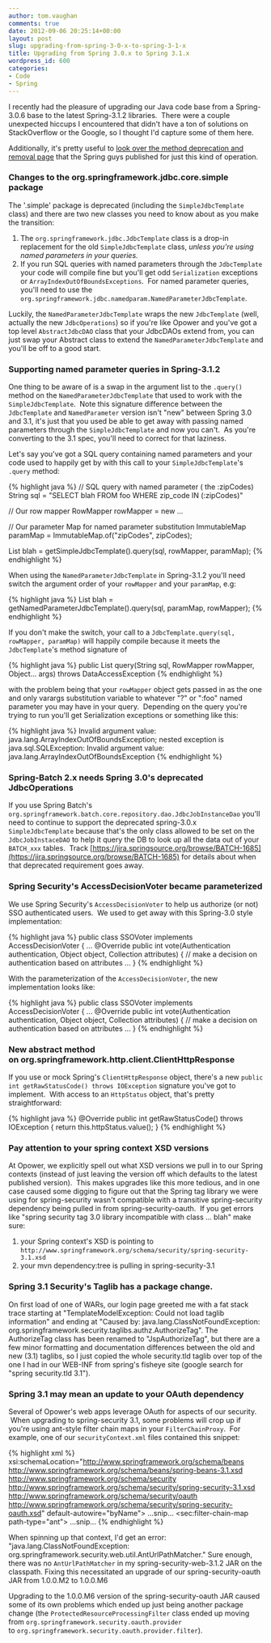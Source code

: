 ```yaml
---
author: tom.vaughan
comments: true
date: 2012-09-06 20:25:14+00:00
layout: post
slug: upgrading-from-spring-3-0-x-to-spring-3-1-x
title: Upgrading from Spring 3.0.x to Spring 3.1.x
wordpress_id: 600
categories:
- Code
- Spring
---
```


I recently had the pleasure of upgrading our Java code base from a Spring-3.0.6 base to the latest Spring-3.1.2 libraries.  There were a couple unexpected hiccups I encountered that didn't have a ton of solutions on StackOverflow or the Google, so I thought I'd capture some of them here.

Additionally, it's pretty useful to [look over the method deprecation and removal page](http://static.springsource.org/spring/docs/3.0.6.RELEASE_to_3.1.0.BUILD-SNAPSHOT/changes.html) that the Spring guys published for just this kind of operation.

### Changes to the org.springframework.jdbc.core.simple package

The '.simple' package is deprecated (including the `SimpleJdbcTemplate` class) and there are two new classes you need to know about as you make the transition:

  1. The `org.springframework.jdbc.JdbcTemplate` class is a drop-in replacement for the old `SimpleJdbcTemplate` class, _unless you're using named parameters in your queries._
  2. If you run SQL queries with named parameters through the `JdbcTemplate` your code will compile fine but you'll get odd `Serialization` exceptions or `ArrayIndexOutOfBoundsExceptions`.  For named parameter queries, you'll need to use the `org.springframework.jdbc.namedparam.NamedParameterJdbcTemplate`.


Luckily, the `NamedParameterJdbcTemplate` wraps the new `JdbcTemplate` (well, actually the new `JdbcOperations`) so if you're like Opower and you've got a top level `AbstractJdbcDAO` class that your JdbcDAOs extend from, you can just swap your Abstract class to extend the `NamedParameterJdbcTemplate` and you'll be off to a good start.

### Supporting named parameter queries in Spring-3.1.2

One thing to be aware of is a swap in the argument list to the `.query()` method on the `NamedParameterJdbcTemplate` that used to work with the `SimpleJdbcTemplate`.  Note this signature difference between the `JdbcTemplate` and `NamedParameter` version isn't "new" between Spring 3.0 and 3.1, it's just that you used be able to get away with passing named parameters through the `SimpleJdbcTemplate` and now you can't.  As you're converting to the 3.1 spec, you'll need to correct for that laziness.

Let's say you've got a SQL query containing named parameters and your code used to happily get by with this call to your `SimpleJdbcTemplate`'s `.query` method:

{% highlight java %}
// SQL query with named parameter ( the :zipCodes)
String sql = "SELECT blah FROM foo WHERE zip_code IN (:zipCodes)"

// Our row mapper
RowMapper rowMapper = new ...

// Our parameter Map for named parameter substitution
ImmutableMap paramMap = ImmutableMap.of("zipCodes", zipCodes);

List blah = getSimpleJdbcTemplate().query(sql, rowMapper, paramMap);
{% endhighlight %}

When using the `NamedParameterJdbcTemplate` in Spring-3.1.2 you'll need switch the argument order of your `rowMapper` and your `paramMap`, e.g:

{% highlight java %}
List blah = getNamedParameterJdbcTemplate().query(sql, paramMap, rowMapper);
{% endhighlight %}

If you don't make the switch, your call to a `JdbcTemplate.query(sql, rowMapper, paramMap)` will happily compile because it meets the `JdbcTemplate`'s method signature of

{% highlight java %}
public  List query(String sql, RowMapper rowMapper, Object... args)
    throws DataAccessException
{% endhighlight %}

with the problem being that your `rowMapper` object gets passed in as the one and only varargs substitution variable to whatever "?" or ":foo" named parameter you may have in your query.  Depending on the query you're trying to run you'll get Serialization exceptions or something like this:

{% highlight java %}
Invalid argument value: java.lang.ArrayIndexOutOfBoundsException;
    nested exception is java.sql.SQLException:
        Invalid argument value: java.lang.ArrayIndexOutOfBoundsException
{% endhighlight %}

### Spring-Batch 2.x needs Spring 3.0's deprecated JdbcOperations

If you use Spring Batch's `org.springframework.batch.core.repository.dao.JdbcJobInstanceDao` you'll need to continue to support the deprecated spring-3.0.x `SimpleJdbcTemplate` because that's the only class allowed to be set on the `JdbcJobInstaceDAO` to help it query the DB to look up all the data out of your `BATCH_xxx` tables.  Track [https://jira.springsource.org/browse/BATCH-1685](https://jira.springsource.org/browse/BATCH-1685) for details about when that deprecated requirement goes away.

### Spring Security's AccessDecisionVoter became parameterized

We use Spring Security's `AccessDecisionVoter` to help us authorize (or not) SSO authenticated users.  We used to get away with this Spring-3.0 style implementation:

{% highlight java %}
public class SSOVoter implements AccessDecisionVoter {
...
@Override
public int vote(Authentication authentication, Object object, Collection attributes) {
    // make a decision on authentication based on attributes
...
}
{% endhighlight %}

With the parameterization of the `AccessDecisionVoter`, the new implementation looks like:

{% highlight java %}
public class SSOVoter implements AccessDecisionVoter<Object> {
...
@Override
public int vote(Authentication authentication, Object object, Collection attributes) {
    // make a decision on authentication based on attributes
...
}
{% endhighlight %}

### New abstract method on org.springframework.http.client.ClientHttpResponse

If you use or mock Spring's `ClientHttpResponse` object, there's a new `public int getRawStatusCode() throws IOException` signature you've got to implement.  With access to an `HttpStatus` object, that's pretty straightforward:

{% highlight java %}
@Override
public int getRawStatusCode() throws IOException {
    return this.httpStatus.value();
}
{% endhighlight %}

### Pay attention to your spring context XSD versions

At Opower, we explicitly spell out what XSD versions we pull in to our Spring contexts (instead of just leaving the version off which defaults to the latest published version).  This makes upgrades like this more tedious, and in one case caused some digging to figure out that the Spring tag library we were using for spring-security wasn't compatible with a transitive spring-security dependency being pulled in from spring-security-oauth.  If you get errors like "spring security tag 3.0 library incompatible with class ... blah" make sure:

  1. your Spring context's XSD is pointing to `http://www.springframework.org/schema/security/spring-security-3.1.xsd`
  2. your mvn dependency:tree is pulling in spring-security-3.1

### Spring 3.1 Security's Taglib has a package change.

On first load of one of WARs, our login page greeted me with a fat stack trace starting at "TemplateModelException: Could not load taglib information" and ending at "Caused by: java.lang.ClassNotFoundException: org.springframework.security.taglibs.authz.AuthorizeTag".  The AuthorizeTag class has been renamed to "JspAuthorizeTag", but there are a few minor formatting and documentation differences between the old and new (3.1) taglibs, so I just copied the whole security.tld taglib over top of the one I had in our WEB-INF from spring's fisheye site (google search for "spring security.tld 3.1").

### Spring 3.1 may mean an update to your OAuth dependency

Several of Opower's web apps leverage OAuth for aspects of our security.  When upgrading to spring-security 3.1, some problems will crop up if you're using ant-style filter chain maps in your `FilterChainProxy`.  For example, one of our `securityContext.xml` files contained this snippet:

{% highlight xml %}
xsi:schemaLocation="http://www.springframework.org/schema/beans
http://www.springframework.org/schema/beans/spring-beans-3.1.xsd
http://www.springframework.org/schema/security
http://www.springframework.org/schema/security/spring-security-3.1.xsd
http://www.springframework.org/schema/security/oauth
http://www.springframework.org/schema/security/spring-security-oauth.xsd"
default-autowire="byName">
...snip...
  <bean id="filterChainProxy" class="org.springframework.security.web.FilterChainProxy">
  <sec:filter-chain-map path-type="ant">
...snip...
{% endhighlight %}

When spinning up that context, I'd get an error: "java.lang.ClassNotFoundException: org.springframework.security.web.util.AntUrlPathMatcher."  Sure enough, there was no `AntUrlPathMatcher` in my spring-security-web-3.1.2 JAR on the classpath.  Fixing this necessitated an upgrade of our spring-security-oauth JAR from 1.0.0.M2 to 1.0.0.M6

Upgrading to the 1.0.0.M6 version of the spring-security-oauth JAR caused some of its own problems which ended up just being another package change (the `ProtectedResourceProcessingFilter` class ended up moving from `org.springframework.security.oauth.provider` to `org.springframework.security.oauth.provider.filter`).
